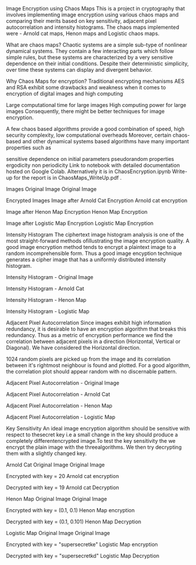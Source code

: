Image Encryption using Chaos Maps
This is a project in cryptography that involves implementing image encryption using various chaos maps and comparing their merits based on key sensitivity, adjacent pixel autocorrelation and intensity histograms. The chaos maps implemented were - Arnold cat maps, Henon maps and Logistic chaos maps.

What are chaos maps?
Chaotic systems are a simple sub-type of nonlinear dynamical systems. They contain a few interacting parts which follow simple rules, but these systems are characterized by a very sensitive dependence on their initial conditions. Despite their deterministic simplicity, over time these systems can display and divergent behavior.


Why Chaos Maps for encryption?
Traditional encrypting mechanisms AES and RSA exhibit some drawbacks and weakness when it comes to encryption of digital images and high computing

Large computational time for large images
High computing power for large images Consequently, there might be better techniques for image encryption.

A few chaos based algorithms provide a good combination of speed, high security complexity, low computational overheads Moreover, certain chaos-based and other dynamical systems based algorithms have many important properties such as

sensitive dependence on initial parameters
pseudorandom properties
ergodicity
non periodicity
Link to notebook with detailed documentation hosted on Google Colab.
Alternatively it is in ChaosEncryption.ipynb
Write-up for the report is in ChaosMaps_WriteUp.pdf .

Images
Original Image
Original Image

Encrypted Images
Image after Arnold Cat Encryption
Arnold cat encryption

Image after Henon Map Encryption
Henon Map Encryption

Image after Logistic Map Encryption
Logistic Map Encryption

Intensity Histogram
The ciphertext image histogram analysis is one of the most straight-forward methods ofillustrating the image encryption quality. A good image encryption method tends to encrypt a plaintext image to a random incomprehensible form. Thus a good image encyption technique generates a cipher image that has a uniformly distributed intensity histogram.

Intensity Histogram - Original Image

Intensity Histogram - Arnold Cat

Intensity Histogram - Henon Map

Intensity Histogram - Logistic Map

Adjacent Pixel Autocorrelation
Since images exhibit high information redundancy, it is desirable to have an encryption algorithm that breaks this redundancy. Thus as a metric of encryption performance we find the correlation between adjacent pixels in a direction (Horizontal, Vertical or Diagonal). We have considered the Horizontal direction.

1024 random pixels are picked up from the image and its correlation between it's rightmost neighbour is found and plotted. For a good algorithm, the correlation plot should appear random with no discernable pattern.

Adjacent Pixel Autocorrelation - Original Image

Adjacent Pixel Autocorrelation - Arnold Cat

Adjacent Pixel Autocorrelation - Henon Map

Adjacent Pixel Autocorrelation - Logistic Map

Key Sensitivity
An ideal image encryption algorithm should be sensitive with respect to thesecret key i.e a small change in the key should produce a completely differentencrypted image.To test the key sensitivity the we encrypt the plain image with the threealgorithms. We then try decrypting them with a slightly changed key.

Arnold Cat
Original Image
Original Image

Encrypted with key = 20
Arnold cat encryption

Decrypted with key = 19
Arnold cat Decryption

Henon Map
Original Image
Original Image

Encrypted with key = (0.1, 0.1)
Henon Map encryption

Decrypted with key = (0.1, 0.101)
Henon Map Decryption

Logistic Map
Original Image
Original Image

Encrypted with key = "supersecretke"
Logistic Map encryption

Decrypted with key = "supersecretkd"
Logistic Map Decryption
